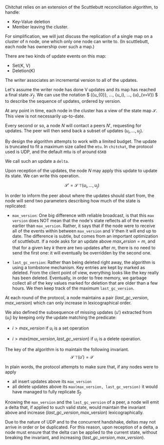 Chitchat relies on an extension of the Scuttlebutt reconciliation algorithm, to handle:
- Key-Value deletion
- Member leaving the cluster.

For simplification, we will just discuss the replication of a single map on a cluster of n node, one which only one node can write to.
(In scuttlebutt, each node has ownership over such a map.)

There are two kinds of update events on this map:
- Set(K, V)
- Deletion(K)

The writer associates an incremental version to all of the updates.

Let's assume the writer node has done V updates and its map has reached a final
state $\mathcal{S}_f$.
We can use the notation $ ({u_{0}}, ..., {u_i}, ..., {u}_{v=V}) $ to describe the sequence of updates, ordered by version.

At any point in time, each node in the cluster has a view of the state map $\mathcal{S}$. This view is not necessarily up-to-date.

Every second or so, a node $N$ will contact a peers $N'$, requesting for updates. The peer will then send back a subset of updates $(u_i, ..., u_j)$.

By design the algorithm attempts to work with a limited budget. The update is truncated to fit a maximum size called the `mtu`. In `chitchat`, the protocol used is UDP, and the default mtu is of around `65KB`

We call such an update a `delta`.

Upon reception of the updates, the node $N$ may apply this update to update its state.
We can write this operation.

$$\mathcal{S}' = \mathcal{S}~ \top \left(u_i, ..., u_j\right)$$

In order to inform the peer about where the updates should start from, the
node will send two parameters describing how much of the state is replicated:

- `max_version`: One big difference with reliable broadcast, is that this `max version` does NOT mean that the node's state reflects all of the events earlier than
`max_version`. Rather, it says that if the node were to receive all of the events within between `max_version` and $V$ then it will end up to date.
The difference is subtle, but comes from an important optimization of scuttlebutt.
If a node asks for an update above $max_version = m$, and that for a given key $k$ there are two updates after $m$, there is no need to send the first one: it will eventually be overridden by the second one.

- `last_gc_version`: Rather than being deleted right away, the algorithm is using a tombstone mechanism. Key entries are kept by marked as deleted. From the client point of view, everything looks like the key really has been deleted. Eventually, in order
to free memory, we garbage collect all of the key values marked for deletion that are older than a few hours. We then keep track of the maximum `last_gc_version`.

At each round of the protocol, a node maintains a pair $(last\_gc\_version, max\_version)$ which can only increase in lexicographical order.

We also defined the subsequence of missing updates $(u')$ extracted from $(u_i)$ by keeping only the update matching the predicate:

- $i > max\_version$ if $u_i$ is a set operation

- $i > max(max\_version, last\_gc\_version)$ if $u_i$ is a delete operation.

The key of the algorithm is to maintain the following invariant.
$$ \mathcal{S}~\top (u') = \mathcal{S}$$

In plain words, the protocol attempts to make sure that, if any nodes were to apply
- all insert updates above its `max_version`
- all delete updates above its `max(max_version, last_gc_version)`
it would have managed to fully replicate $S_f$.

Knowing the `max_version` and the `last_gc_version` of a peer, a node will emit a delta that, if applied to such valid state, would maintain the invariant above and
increase $(last\_gc\_version, max\_version)$ lexicographically.

Due to the nature of UDP and to the concurrent handshake, deltas may not arrive in order or be duplicated. For this reason, upon reception of a delta, a node must ensure that the delta can be applied to the current state, without breaking the invariant,
and increasing $(last\_gc\_version, max\_version)$.




